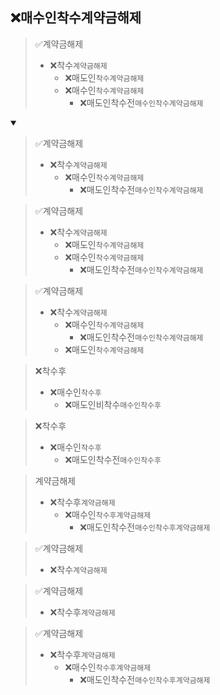 ## ❌매수인착수계약금해제
> ✅계약금해제
> - ❌착수`계약금해제`
>   - ❌매도인`착수계약금해제`
>   - ❌매수인`착수계약금해제`
>     - ❌매도인착수전`매수인착수계약금해제`
<details open>
    <summary></summary>

> ✅계약금해제
> - ❌착수`계약금해제`
>   - ❌매수인`착수계약금해제`
>     - ❌매도인착수전`매수인착수계약금해제`

> ✅계약금해제
> - ❌착수`계약금해제`
>   - ❌매도인`착수계약금해제`
>   - ❌매수인`착수계약금해제`
>     - ❌매도인착수전`매수인착수계약금해제`

> ✅계약금해제
> - ❌착수`계약금해제`
>   - ❌매수인`착수계약금해제`
>     - ❌매도인착수전`매수인착수계약금해제`
>   - ❌매도인`착수계약금해제`



> ❌착수후
> - ❌매수인`착수후`
>   - ❌매도인비착수`매수인착수후`

> ❌착수후
> - ❌매수인`착수후`
>   - ❌매도인착수전`매수인착수후`

> 계약금해제
> - ❌착수후`계약금해제`
>   - ❌매수인`착수후계약금해제`
>     - ❌매도인착수전`매수인착수후계약금해제`

> ✅계약금해제
> - ❌착수`계약금해제`

> ✅계약금해제
> - ❌착수후`계약금해제`

> ✅계약금해제
> - ❌착수후`계약금해제`
>   - ❌매수인`착수후계약금해제`
>     - ❌매도인착수전`매수인착수후계약금해제`
</details>


